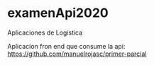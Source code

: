 # examenApi2020
Aplicaciones de Logística

Aplicacion fron end que consume la api: https://github.com/manuelrojasc/primer-parcial
